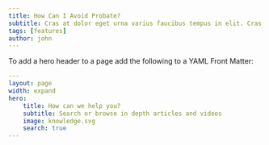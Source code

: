 ```yaml
---
title: How Can I Avoid Probate?
subtitle: Cras at dolor eget urna varius faucibus tempus in elit. Cras a dui imperdiet, tempus metus quis, pharetra turpis.
tags: [features]
author: john
---
```


To add a hero header to a page add the following to a YAML Front Matter:

```yaml
---
layout: page
width: expand
hero:
    title: How can we help you?
    subtitle: Search or browse in depth articles and videos
    image: knowledge.svg
    search: true
---
```

